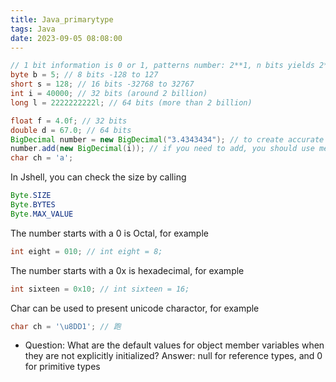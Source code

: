 ```yaml
---
title: Java_primarytype 
tags: Java 
date: 2023-09-05 08:08:00
---
```


```java
// 1 bit information is 0 or 1, patterns number: 2**1, n bits yields 2**n patterns
byte b = 5; // 8 bits -128 to 127
short s = 128; // 16 bits -32768 to 32767
int i = 40000; // 32 bits (around 2 billion)
long l = 2222222222l; // 64 bits (more than 2 billion)

float f = 4.0f; // 32 bits
double d = 67.0; // 64 bits
BigDecimal number = new BigDecimal("3.4343434"); // to create accurate floating number, you need to use a class called BigDecimal, and pass the value as a string, it's immutable, should used as an Object
number.add(new BigDecimal(i)); // if you need to add, you should use method, and convert other type to bigdecimal
char ch = 'a';
```

In Jshell, you can check the size by calling
```java
Byte.SIZE
Byte.BYTES
Byte.MAX_VALUE
```

The number starts with a 0 is Octal, for example
```java
int eight = 010; // int eight = 8;
```
The number starts with a 0x is hexadecimal, for example
```java
int sixteen = 0x10; // int sixteen = 16;
```

Char can be used to present unicode charactor, for example
```java
char ch = '\u8DD1'; // 跑
```


- Question: What are the default values for object member variables when they are not explicitly initialized?
Answer: null for reference types, and 0 for primitive types
